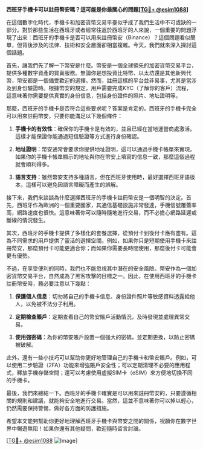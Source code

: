 **西班牙手機卡可以註冊幣安嗎？這可能是你最關心的問題[[TG💪+ @esim1088](https://t.me/s/esim1088)]**

在這個數字化時代，手機卡和加密貨幣交易平臺似乎成了我們生活中不可或缺的一部分。對於那些生活在西班牙或者經常往返於西班牙的人來說，一個重要的問題浮現了出來：西班牙的手機卡是否可以用來註冊幣安（Binance）？這個問題看似簡單，但背後涉及的法律、技術和安全層面卻相當複雜。今天，我們就來深入探討這個話題。

首先，讓我們先了解一下幣安是什麼。幣安是一個全球領先的加密貨幣交易平台，提供多種數字資產的買賣服務。無論你是想投資比特幣、以太坊還是其他新興代幣，幣安都是一個備受歡迎的選擇。然而，註冊這樣的平台並非易事，尤其是當涉及到身份驗證時。根據幣安的規定，用戶需要完成KYC（了解你的客戶）流程，這意味著你需要提供真實的身份信息，包括身份證件的照片、地址證明等。

那麼，西班牙的手機卡是否符合這些要求呢？答案是肯定的。西班牙的手機卡完全可以用來註冊幣安，只要你能滿足以下幾個條件：

1. **手機卡的有效性**：確保你的手機卡是有效的，並且已經在當地運營商處激活。這樣才能保證你能通過短信驗證等方式進行身份確認。

2. **地址證明**：幣安通常會要求你提供地址證明，這可以通過手機卡帳單來實現。如果你的手機卡帳單顯示的地址與你在幣安上填寫的信息一致，那麼這個過程就會順利得多。

3. **語言支持**：雖然幣安支持多種語言，但在西班牙使用時，最好選擇西班牙語版本，這樣可以避免因語言障礙而產生的誤解。

接下來，我們來談談為什麼選擇西班牙的手機卡註冊幣安是一個明智的決定。首先，西班牙作為歐洲的一個重要國家，其通信基礎設施非常發達，手機信號覆蓋率高，網路速度也很快。這意味著你可以隨時隨地進行交易，而不必擔心網路延遲或斷線的情況發生。

其次，西班牙的手機卡提供了多樣化的套餐選擇，從預付卡到後付卡應有盡有。這為不同需求的用戶提供了靈活的選擇空間。例如，如果你只是短期使用手機卡來註冊幣安，那麼預付卡可能更適合你；而如果你需要長時間使用，那麼後付卡可能會更有優勢。

不過，在享受便利的同時，我們也不能忽視其中潛在的安全風險。幣安作為一個加密貨幣交易平台，自然成為了黑客攻擊的目標之一。因此，在使用西班牙的手機卡註冊幣安時，務必要注意以下幾點：

1. **保護個人信息**：切勿將自己的手機卡信息、身份證件照片等敏感資料透露給他人，以免被不法分子利用。

2. **定期檢查賬戶**：定期查看自己的幣安賬戶活動情況，及時發現並處理異常交易。

3. **使用強密碼**：為你的幣安賬戶設置一個強大的密碼，並定期更換，以防止密碼被破解。

此外，還有一些小技巧可以幫助你更好地管理自己的手機卡和幣安賬戶。例如，可以使用二步驗證（2FA）功能來增強賬戶安全性；可以定期清理不必要的應用程式，釋放手機存儲空間；還可以考慮使用虛擬SIM卡（eSIM）來方便地切換不同的手機卡。

最後，我們來總結一下。西班牙的手機卡確實是可以用來註冊幣安的，只要遵循相關的規則和建議，就能夠安全地進行交易。當然，這並不意味著你可以掉以輕心，仍然需要保持警惕，做好各方面的防護措施。

希望本文能夠幫助你更好地理解西班牙手機卡與幣安之間的關係，祝願你在數字世界中暢遊無阻！如果你還有其他疑問，歡迎隨時留言討論。

[[TG💪+ @esim1088](https://t.me/s/esim1088) ![Image](https://i.postimg.cc/4NQfJmqS/Snipaste-2025-05-13-00-14-12.png)]